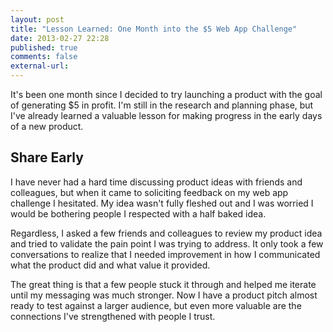 ```yaml
---
layout: post
title: "Lesson Learned: One Month into the $5 Web App Challenge"
date: 2013-02-27 22:28
published: true
comments: false
external-url:
---
```

It's been one month since I decided to try launching a product with the goal of generating $5 in profit. I'm still in the research and planning phase, but I've already learned a valuable lesson for making progress in the early days of a new product.

## Share Early

I have never had a hard time discussing product ideas with friends and colleagues, but when it came to soliciting feedback on my web app challenge I hesitated. My idea wasn't fully fleshed out and I was worried I would be bothering people I respected with a half baked idea.

Regardless, I asked a few friends and colleagues to review my product idea and tried to validate the pain point I was trying to address. It only took a few conversations to realize that I needed improvement in how I communicated what the product did and what value it provided.

The great thing is that a few people stuck it through and helped  me iterate until my messaging was much stronger. Now I have a product pitch almost ready to test against a larger audience, but even more valuable are the connections I've strengthened with people I trust.
